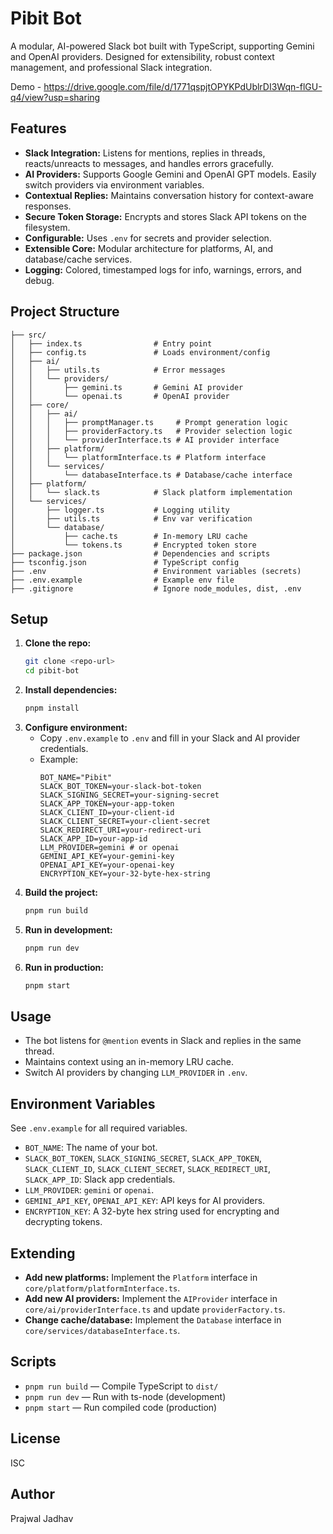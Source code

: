 # Pibit Bot

A modular, AI-powered Slack bot built with TypeScript, supporting Gemini and OpenAI providers. Designed for extensibility, robust context management, and professional Slack integration.

Demo - https://drive.google.com/file/d/1771qspjtOPYKPdUblrDI3Wqn-flGU-q4/view?usp=sharing

## Features

- **Slack Integration:** Listens for mentions, replies in threads, reacts/unreacts to messages, and handles errors gracefully.
- **AI Providers:** Supports Google Gemini and OpenAI GPT models. Easily switch providers via environment variables.
- **Contextual Replies:** Maintains conversation history for context-aware responses.
- **Secure Token Storage:** Encrypts and stores Slack API tokens on the filesystem.
- **Configurable:** Uses `.env` for secrets and provider selection.
- **Extensible Core:** Modular architecture for platforms, AI, and database/cache services.
- **Logging:** Colored, timestamped logs for info, warnings, errors, and debug.

## Project Structure

```
├── src/
│   ├── index.ts                # Entry point
│   ├── config.ts               # Loads environment/config
│   ├── ai/
│   │   ├── utils.ts            # Error messages
│   │   └── providers/
│   │       ├── gemini.ts       # Gemini AI provider
│   │       └── openai.ts       # OpenAI provider
│   ├── core/
│   │   ├── ai/
│   │   │   ├── promptManager.ts     # Prompt generation logic
│   │   │   ├── providerFactory.ts   # Provider selection logic
│   │   │   └── providerInterface.ts # AI provider interface
│   │   ├── platform/
│   │   │   └── platformInterface.ts # Platform interface
│   │   └── services/
│   │       └── databaseInterface.ts # Database/cache interface
│   ├── platform/
│   │   └── slack.ts            # Slack platform implementation
│   └── services/
│       ├── logger.ts           # Logging utility
│       ├── utils.ts            # Env var verification
│       └── database/
│           ├── cache.ts        # In-memory LRU cache
│           └── tokens.ts       # Encrypted token store
├── package.json                # Dependencies and scripts
├── tsconfig.json               # TypeScript config
├── .env                        # Environment variables (secrets)
├── .env.example                # Example env file
├── .gitignore                  # Ignore node_modules, dist, .env
```

## Setup

1. **Clone the repo:**
   ```sh
   git clone <repo-url>
   cd pibit-bot
   ```
2. **Install dependencies:**
   ```sh
   pnpm install
   ```
3. **Configure environment:**
   - Copy `.env.example` to `.env` and fill in your Slack and AI provider credentials.
   - Example:
     ```env
     BOT_NAME="Pibit"
     SLACK_BOT_TOKEN=your-slack-bot-token
     SLACK_SIGNING_SECRET=your-signing-secret
     SLACK_APP_TOKEN=your-app-token
     SLACK_CLIENT_ID=your-client-id
     SLACK_CLIENT_SECRET=your-client-secret
     SLACK_REDIRECT_URI=your-redirect-uri
     SLACK_APP_ID=your-app-id
     LLM_PROVIDER=gemini # or openai
     GEMINI_API_KEY=your-gemini-key
     OPENAI_API_KEY=your-openai-key
     ENCRYPTION_KEY=your-32-byte-hex-string
     ```
4. **Build the project:**
   ```sh
   pnpm run build
   ```
5. **Run in development:**
   ```sh
   pnpm run dev
   ```
6. **Run in production:**
   ```sh
   pnpm start
   ```

## Usage

- The bot listens for `@mention` events in Slack and replies in the same thread.
- Maintains context using an in-memory LRU cache.
- Switch AI providers by changing `LLM_PROVIDER` in `.env`.

## Environment Variables

See `.env.example` for all required variables.

- `BOT_NAME`: The name of your bot.
- `SLACK_BOT_TOKEN`, `SLACK_SIGNING_SECRET`, `SLACK_APP_TOKEN`, `SLACK_CLIENT_ID`, `SLACK_CLIENT_SECRET`, `SLACK_REDIRECT_URI`, `SLACK_APP_ID`: Slack app credentials.
- `LLM_PROVIDER`: `gemini` or `openai`.
- `GEMINI_API_KEY`, `OPENAI_API_KEY`: API keys for AI providers.
- `ENCRYPTION_KEY`: A 32-byte hex string used for encrypting and decrypting tokens.

## Extending

- **Add new platforms:** Implement the `Platform` interface in `core/platform/platformInterface.ts`.
- **Add new AI providers:** Implement the `AIProvider` interface in `core/ai/providerInterface.ts` and update `providerFactory.ts`.
- **Change cache/database:** Implement the `Database` interface in `core/services/databaseInterface.ts`.

## Scripts

- `pnpm run build` — Compile TypeScript to `dist/`
- `pnpm run dev` — Run with ts-node (development)
- `pnpm start` — Run compiled code (production)

## License

ISC

## Author

Prajwal Jadhav
